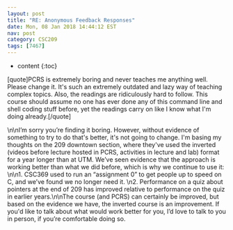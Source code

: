 ```yaml
---
layout: post
title: "RE: Anonymous Feedback Responses"
date: Mon, 08 Jan 2018 14:44:12 EST
nav: post
category: CSC209
tags: [7467]
---
```


* content
{:toc}

[quote]PCRS is extremely boring and never teaches me anything well. Please change it. It's such an extremely outdated and lazy way of teaching complex topics. Also, the readings are ridiculously hard to follow. This course should assume no one has ever done any of this command line and shell coding stuff before, yet the readings carry on like I know what I'm doing already.[/quote]
<!-- more -->
<p>\n\nI’m sorry you’re finding it boring. However, without evidence of something to try to do that's better, it's not going to change. I'm basing my thoughts on the 209 downtown section, where they've used the inverted (videos before lecture hosted in PCRS, activities in lecture and lab) format for a year longer than at UTM. We’ve seen evidence that the approach is working better than what we did before, which is why we continue to use it: \n\n1. CSC369 used to run an “assignment 0” to get people up to speed on C, and we’ve found we no longer need it. \n2. Performance on a quiz about pointers at the end of 209 has improved relative to performance on the quiz in earlier years.\n\nThe course (and PCRS) can certainly be improved, but based on the evidence we have, the inverted course is an improvement. If you'd like to talk about what would work better for you, I’d love to talk to you in person, if you’re comfortable doing so.</p>
